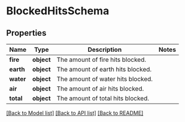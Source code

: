 # BlockedHitsSchema

## Properties
Name | Type | Description | Notes
------------ | ------------- | ------------- | -------------
**fire** | **object** | The amount of fire hits blocked. | 
**earth** | **object** | The amount of earth hits blocked. | 
**water** | **object** | The amount of water hits blocked. | 
**air** | **object** | The amount of air hits blocked. | 
**total** | **object** | The amount of total hits blocked. | 

[[Back to Model list]](../README.md#documentation-for-models) [[Back to API list]](../README.md#documentation-for-api-endpoints) [[Back to README]](../README.md)

